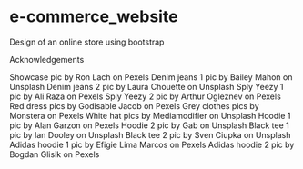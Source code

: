 # e-commerce_website
Design of an online store using bootstrap

Acknowledgements

Showcase pic by Ron Lach on Pexels
Denim jeans 1 pic by Bailey Mahon on Unsplash
Denim jeans 2 pic by Laura Chouette on Unsplash
Sply Yeezy 1 pic by Ali Raza on Pexels
Sply Yeezy 2 pic by Arthur Ogleznev on Pexels
Red dress pics by Godisable Jacob on Pexels
Grey clothes pics by Monstera on Pexels
White hat pics by Mediamodifier on Unsplash
Hoodie 1 pic by Alan Garzon on Pexels
Hoodie 2 pic by Gab on Unsplash
Black tee 1 pic by Ian Dooley on Unsplash
Black tee 2 pic by Sven Ciupka on Unsplash
Adidas hoodie 1 pic by Efigie Lima Marcos on Pexels
Adidas hoodie 2 pic by Bogdan Glisik on Pexels